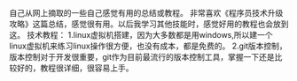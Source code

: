 自己从网上摘取的一些自己感觉有用的总结或教程。
 非常喜欢《程序员技术升级攻略》这篇总结，感觉很有用。以后我学习其他技能时，感觉好用的教程也会放到这。
 技术教程：
 1.linux虚拟机搭建，因为大多数都是用windows,所以建一个linux虚拟机来练习linux操作很方便，也没有成本，都是免费的。
 2.git版本控制，版本控制对于开发很重要，git作为目前最流行的版本控制工具，掌握一下还是比较好的，教程很详细，很容易上手。
